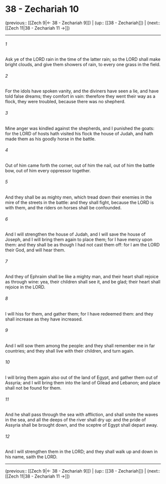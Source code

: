 # 38 - Zechariah 10

(previous:: [[Zech 9|← 38 - Zechariah 9]]) | (up:: [[38 - Zechariah]]) | (next:: [[Zech 11|38 - Zechariah 11 →]])

***


###### 1 
Ask ye of the LORD rain in the time of the latter rain; so the LORD shall make bright clouds, and give them showers of rain, to every one grass in the field. 

###### 2 
For the idols have spoken vanity, and the diviners have seen a lie, and have told false dreams; they comfort in vain: therefore they went their way as a flock, they were troubled, because there was no shepherd. 

###### 3 
Mine anger was kindled against the shepherds, and I punished the goats: for the LORD of hosts hath visited his flock the house of Judah, and hath made them as his goodly horse in the battle. 

###### 4 
Out of him came forth the corner, out of him the nail, out of him the battle bow, out of him every oppressor together. 

###### 5 
And they shall be as mighty men, which tread down their enemies in the mire of the streets in the battle: and they shall fight, because the LORD is with them, and the riders on horses shall be confounded. 

###### 6 
And I will strengthen the house of Judah, and I will save the house of Joseph, and I will bring them again to place them; for I have mercy upon them: and they shall be as though I had not cast them off: for I am the LORD their God, and will hear them. 

###### 7 
And they of Ephraim shall be like a mighty man, and their heart shall rejoice as through wine: yea, their children shall see it, and be glad; their heart shall rejoice in the LORD. 

###### 8 
I will hiss for them, and gather them; for I have redeemed them: and they shall increase as they have increased. 

###### 9 
And I will sow them among the people: and they shall remember me in far countries; and they shall live with their children, and turn again. 

###### 10 
I will bring them again also out of the land of Egypt, and gather them out of Assyria; and I will bring them into the land of Gilead and Lebanon; and place shall not be found for them. 

###### 11 
And he shall pass through the sea with affliction, and shall smite the waves in the sea, and all the deeps of the river shall dry up: and the pride of Assyria shall be brought down, and the sceptre of Egypt shall depart away. 

###### 12 
And I will strengthen them in the LORD; and they shall walk up and down in his name, saith the LORD.

***

(previous:: [[Zech 9|← 38 - Zechariah 9]]) | (up:: [[38 - Zechariah]]) | (next:: [[Zech 11|38 - Zechariah 11 →]])
